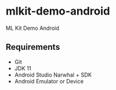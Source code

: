 # mlkit-demo-android
ML Kit Demo Android

## Requirements

* Git
* JDK 11
* Android Studio Narwhal + SDK
* Android Emulator or Device



